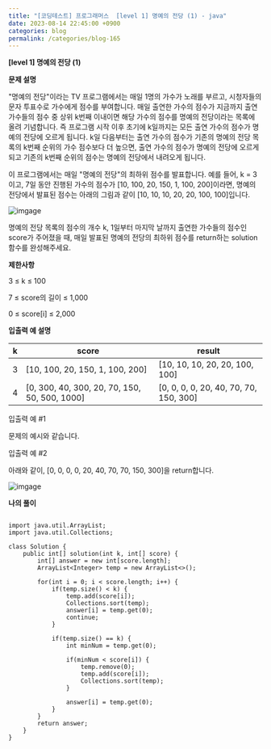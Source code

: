 ```yaml
---
title: "[코딩테스트] 프로그래머스  [level 1] 명예의 전당 (1) - java"
date: 2023-08-14 22:45:00 +0900
categories: blog
permalink: /categories/blog-165
---
```



**[level 1] 명예의 전당 (1)**



**문제 설명**

"명예의 전당"이라는 TV 프로그램에서는 매일 1명의 가수가 노래를 부르고, 시청자들의 문자 투표수로 가수에게 점수를 부여합니다. 매일 출연한 가수의 점수가 지금까지 출연 가수들의 점수 중 상위 k번째 이내이면 해당 가수의 점수를 명예의 전당이라는 목록에 올려 기념합니다. 즉 프로그램 시작 이후 초기에 k일까지는 모든 출연 가수의 점수가 명예의 전당에 오르게 됩니다. k일 다음부터는 출연 가수의 점수가 기존의 명예의 전당 목록의 k번째 순위의 가수 점수보다 더 높으면, 출연 가수의 점수가 명예의 전당에 오르게 되고 기존의 k번째 순위의 점수는 명예의 전당에서 내려오게 됩니다.

이 프로그램에서는 매일 "명예의 전당"의 최하위 점수를 발표합니다. 예를 들어, k = 3이고, 7일 동안 진행된 가수의 점수가 [10, 100, 20, 150, 1, 100, 200]이라면, 명예의 전당에서 발표된 점수는 아래의 그림과 같이 [10, 10, 10, 20, 20, 100, 100]입니다.

![imgage](https://grepp-programmers.s3.ap-northeast-2.amazonaws.com/files/production/b0893853-7471-47c0-b7e5-1e8b46002810/%EA%B7%B8%EB%A6%BC1.png)

명예의 전당 목록의 점수의 개수 k, 1일부터 마지막 날까지 출연한 가수들의 점수인 score가 주어졌을 때, 매일 발표된 명예의 전당의 최하위 점수를 return하는 solution 함수를 완성해주세요.



**제한사항**

3 ≤ k ≤ 100

7 ≤ score의 길이 ≤ 1,000

0 ≤ score[i] ≤ 2,000






**입출력 예 설명**

|k	|score	|result|
|---|---|---|
|3|	[10, 100, 20, 150, 1, 100, 200]	|[10, 10, 10, 20, 20, 100, 100]|
|4|	[0, 300, 40, 300, 20, 70, 150, 50, 500, 1000]|	[0, 0, 0, 0, 20, 40, 70, 70, 150, 300]|

입출력 예 #1

문제의 예시와 같습니다.

입출력 예 #2

아래와 같이, [0, 0, 0, 0, 20, 40, 70, 70, 150, 300]을 return합니다.

![imgage](https://grepp-programmers.s3.ap-northeast-2.amazonaws.com/files/production/5175c32d-44d7-4b13-be47-360bbe6a553c/%EA%B7%B8%EB%A6%BC2.png)



**나의 풀이**

```

import java.util.ArrayList;
import java.util.Collections;

class Solution {
    public int[] solution(int k, int[] score) {
        int[] answer = new int[score.length];
        ArrayList<Integer> temp = new ArrayList<>();
        
        for(int i = 0; i < score.length; i++) {
            if(temp.size() < k) {
                temp.add(score[i]);
                Collections.sort(temp);
                answer[i] = temp.get(0);
                continue;
            }
            
            if(temp.size() == k) {
            	int minNum = temp.get(0);
            	
            	if(minNum < score[i]) {
            		temp.remove(0);
                    temp.add(score[i]);
                    Collections.sort(temp);
            	}
            	
            	answer[i] = temp.get(0);
            }
        }
        return answer;
    }
}
```


